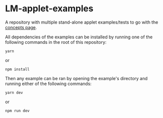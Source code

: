 # LM-applet-examples

A repository with multiple stand-alone applet examples/tests to go with the [concepts page](https://launchmenu.github.io/docs/concepts).

All dependencies of the examples can be installed by running one of the following commands in the root of this repository:

```
yarn
```

or

```
npm install
```

Then any example can be ran by opening the example's directory and running either of the following commands:

```
yarn dev
```

or

```
npm run dev
```
